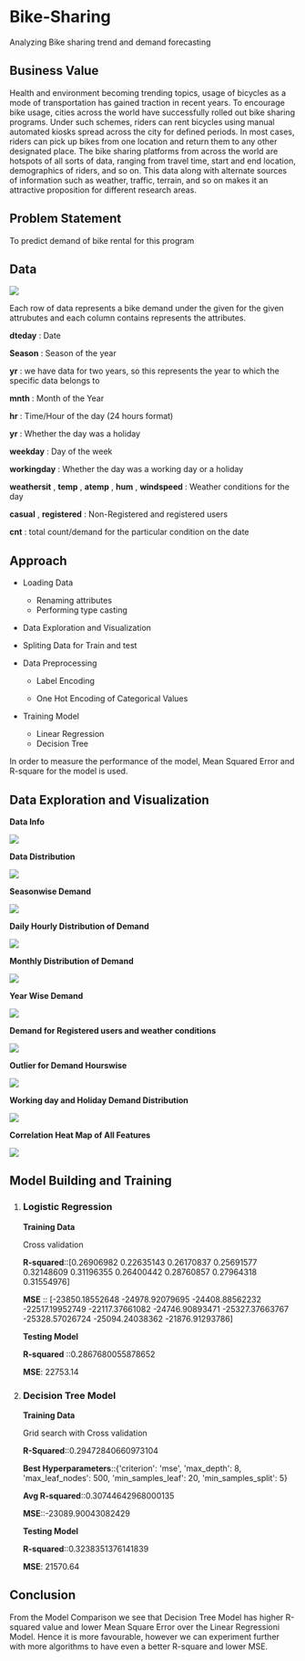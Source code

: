 # Bike-Sharing
Analyzing Bike sharing trend and demand forecasting


## Business Value

Health and environment becoming trending topics, usage of bicycles as a mode of transportation has gained traction in recent years. To encourage bike usage, cities across the world have successfully rolled out bike sharing programs. Under such schemes, riders can rent bicycles using manual automated kiosks spread across the city for defined periods. In most cases, riders can pick up bikes from one location and return them to any other designated place. 
The bike sharing platforms from across the world are hotspots of all sorts of data, ranging from travel time, start and end location, demographics of riders, and so on. This data along with alternate sources of information such as weather, traffic, terrain, and so on makes it an attractive proposition for different research areas. 

## Problem Statement

To predict demand of bike rental for this program

## Data

![](Images/Data%20Sample.PNG)

Each row of data represents a bike demand under the given for the given attrubutes and each column contains represents the attributes.

__dteday__ : Date 

__Season__ : Season of the year

__yr__ : we have data for two years, so this represents the year to which the specific data belongs to 

__mnth__ : Month of the Year

__hr__ : Time/Hour of the day (24 hours format)

__yr__ : Whether the day was a holiday

__weekday__ : Day of the week 

__workingday__ : Whether the day was a working day or a holiday

__weathersit__ , __temp__ , __atemp__ , __hum__ , __windspeed__ : Weather conditions for the day

__casual__ , __registered__ : Non-Registered and registered users

__cnt__ : total count/demand for the particular condition on the date

## Approach

+ Loading Data
	- Renaming attributes
	- Performing type casting

+ Data Exploration and Visualization
	
+ Spliting Data for Train and test

+ Data Preprocessing
    
	- Label Encoding 

	- One Hot Encoding of Categorical Values

+ Training Model

	- Linear Regression
	- Decision Tree

In order to measure the performance of the model, Mean Squared Error and R-square for the model is used.

## Data Exploration and Visualization

__Data Info__

![](Images/Data%20Description.PNG)

__Data Distribution__

![](Images/Exploratory%20Data%20Analysis.PNG)

__Seasonwise Demand__

![](Images/Seasonwise%20Distribution.PNG)

__Daily Hourly Distribution of Demand__

![](Images/Hourly%20Distribution.PNG)

__Monthly Distribution of Demand__

![](Images/Monthly%20Distribution.PNG)

__Year Wise Demand__

![](Images/Yearwise.PNG)

__Demand for Registered users and weather conditions__

![](Images/registered%20and%20weather.PNG)

__Outlier for Demand Hourswise__

![](Images/Demand%20Across%20hour.PNG)

__Working day and Holiday Demand Distribution__

![](Images/Working%20Day%20vs%20Holiday.PNG)

__Correlation Heat Map of All Features__

![](Images/Correlation%20Heatmap.PNG)


## Model Building and Training

1. ### __Logistic Regression__

    __Training Data__

    Cross validation

    __R-squared__::[0.26906982 0.22635143 0.26170837 0.25691577 0.32148609 0.31196355 0.26400442 0.28760857 0.27964318 0.31554976]

    __MSE__ :: [-23850.18552648 -24978.92079695 -24408.88562232 -22517.19952749 -22117.37661082 -24746.90893471 -25327.37663767 -25328.57026724 -25094.24038362 -21876.91293786]


    __Testing Model__

    __R-squared__ ::0.2867680055878652

    __MSE__: 22753.14


2. ### __Decision Tree Model__

    __Training Data__
    
    Grid search with Cross validation

    __R-Squared__::0.29472840660973104

    __Best Hyperparameters__::{'criterion': 'mse', 'max_depth': 8, 'max_leaf_nodes': 500, 'min_samples_leaf': 20, 'min_samples_split': 5}

    __Avg R-squared__::0.30744642968000135

    __MSE__::-23089.90043082429



    __Testing Model__

    __R-squared__::0.3238351376141839

    __MSE__: 21570.64


## __Conclusion__
From the Model Comparison we see that Decision Tree Model has higher R-squared value and lower Mean Square Error over the Linear Regressioni Model. Hence it is more favourable, however we can experiment further with more algorithms to have even a better R-square and lower MSE.

